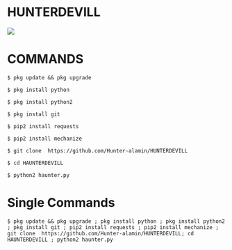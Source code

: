 # HUNTERDEVILL
![](https://github-readme-stats.vercel.app/api?username=Hunter-alamin&&show_icons=true&title_color=ffffff&icon_color=bb2acf&text_color=daf7dc&bg_color=151515)

# COMMANDS
````
$ pkg update && pkg upgrade 

$ pkg install python 

$ pkg install python2 

$ pkg install git 

$ pip2 install requests 

$ pip2 install mechanize 

$ git clone  https://github.com/Hunter-alamin/HUNTERDEVILL

$ cd HAUNTERDEVILL

$ python2 haunter.py

````

# Single Commands

````
$ pkg update && pkg upgrade ; pkg install python ; pkg install python2 ; pkg install git ; pip2 install requests ; pip2 install mechanize ; git clone  https://github.com/Hunter-alamin/HUNTERDEVILL; cd HAUNTERDEVILL ; python2 haunter.py
````
